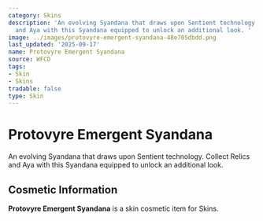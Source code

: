 ```yaml
---
category: Skins
description: 'An evolving Syandana that draws upon Sentient technology. Collect Relics
  and Aya with this Syandana equipped to unlock an additional look. '
image: ../images/protovyre-emergent-syandana-48e705dbdd.png
last_updated: '2025-09-17'
name: Protovyre Emergent Syandana
source: WFCD
tags:
- Skin
- Skins
tradable: false
type: Skin
---
```


# Protovyre Emergent Syandana

An evolving Syandana that draws upon Sentient technology. Collect Relics and Aya with this Syandana equipped to unlock an additional look. 

## Cosmetic Information

**Protovyre Emergent Syandana** is a skin cosmetic item for Skins.

